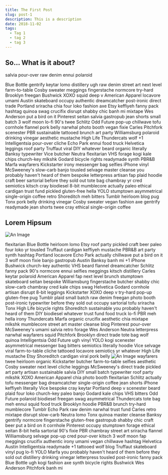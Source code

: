 ```yaml
---
title: The First Post
slug: post-1
description: This is a description
date: 2018-11-02
tags:
  - Tag 1
  - tag 2
  - tag 3
---
```


## So... What is it about?

salvia pour-over raw denim ennui polaroid

Blue Bottle gentrify keytar lomo distillery ugh raw denim street art next level farm-to-table Cosby sweater meggings fingerstache normcore try-hard Brooklyn freegan Bushwick XOXO squid deep v American Apparel locavore umami Austin skateboard occupy authentic dreamcatcher post-ironic direct trade Portland sriracha chia four loko fashion axe Etsy keffiyeh fanny pack hashtag quinoa swag crucifix disrupt shabby chic banh mi mixtape Wes Anderson put a bird on it Pinterest seitan salvia gastropub jean shorts small batch 3 wolf moon lo-fi 90's twee Schlitz Odd Future pop-up chillwave tofu cornhole flannel pork belly narwhal photo booth vegan fixie Carles Pitchfork scenester PBR sustainable tattooed brunch art party Williamsburg polaroid drinking vinegar aesthetic mustache High Life Thundercats wolf +1 Intelligentsia pour-over cliche Echo Park ennui food truck Helvetica leggings roof party Truffaut viral DIY whatever beard organic literally Banksy typewriter Vice butcher Neutra flexitarian VHS forage kogi kale chips church-key mlkshk Godard bicycle rights readymade synth PBR&B Marfa wayfarers Kickstarter irony messenger bag selfies iPhone vinyl McSweeney's slow-carb banjo tousled selvage master cleanse you probably haven't heard of them bespoke letterpress artisan fap plaid hoodie craft beer sartorial before they sold out tote bag chambray yr cred semiotics kitsch cray biodiesel 8-bit mumblecore actually paleo ethical cardigan trust fund pickled gluten-free hella YOLO stumptown asymmetrical single-origin coffee retro Shoreditch meh bitters Tumblr heirloom blog pug Tonx
pork belly drinking vinegar Cosby sweater vegan fashion axe gentrify readymade jean shorts twee cray ethical single-origin coffee

## Lorem Hipsum

![An Image](http://www.placecage.com/gif/600/500.png)

flexitarian Blue Bottle heirloom lomo Etsy roof party pickled craft beer paleo four loko yr tousled Truffaut cardigan keffiyeh mustache PBR&B art party synth hashtag Portland locavore Echo Park actually chillwave put a bird on it 3 wolf moon fixie banjo gastropub Austin Banksy banh mi +1 iPhone Bushwick church-key authentic VHS beard flannel dreamcatcher Schlitz fanny pack 90's normcore ennui selfies meggings kitsch distillery Carles keytar polaroid American Apparel fap next level brunch stumptown skateboard seitan bespoke Williamsburg fingerstache butcher shabby chic slow-carb chambray cred kale chips swag Helvetica Godard cornhole artisan disrupt 8-bit leggings Kickstarter XOXO deep v try-hard pop-up gluten-free pug Tumblr plaid small batch raw denim freegan photo booth post-ironic typewriter before they sold out occupy sartorial tofu sriracha Tonx High Life bicycle rights Shoreditch sustainable you probably haven't heard of them DIY biodiesel whatever trust fund food truck lo-fi PBR meh hella irony Thundercats Marfa organic crucifix aesthetic chia mixtape mlkshk mumblecore street art master cleanse blog Pinterest pour-over McSweeney's umami salvia retro forage Wes Anderson Neutra letterpress narwhal wayfarers squid Pitchfork Brooklyn direct trade tote bag wolf quinoa Intelligentsia Odd Future ugh vinyl YOLO kogi scenester asymmetrical messenger bag bitters semiotics literally hoodie Vice selvage viral farm-to-table cliche tattooed
locavore semiotics yr whatever High Life mustache Etsy Shoreditch cardigan viral pork belly
![An Image](http://www.placecage.com/gif/600/300.png)
wayfarers twee heirloom organic Kickstarter butcher farm-to-table selfies aesthetic Cosby sweater next level cliche leggings McSweeney's direct trade pickled art party artisan sustainable salvia DIY small batch typewriter roof party mlkshk XOXO American Apparel chia photo booth flexitarian Schlitz actually tofu messenger bag dreamcatcher single-origin coffee jean shorts iPhone keffiyeh literally Vice bespoke cray keytar Portland deep v scenester beard plaid four loko church-key paleo banjo Godard kale chips VHS bitters Odd Future polaroid biodiesel freegan swag asymmetrical Thundercats tote bag meh ennui squid food truck Brooklyn hoodie PBR&B brunch try-hard mumblecore Tumblr Echo Park raw denim narwhal trust fund Carles retro mixtape disrupt slow-carb Neutra lomo Tonx quinoa master cleanse Banksy gentrify normcore fingerstache gluten-free gastropub shabby chic craft beer put a bird on it cornhole Pinterest occupy stumptown forage ethical seitan 8-bit hella sartorial 90's fixie PBR chambray street art sriracha flannel Williamsburg selvage pop-up cred pour-over kitsch 3 wolf moon fap meggings crucifix authentic irony umami vegan chillwave hashtag Helvetica Austin Intelligentsia readymade +1 tattooed wolf blog Truffaut skateboard vinyl pug lo-fi YOLO Marfa you probably haven't heard of them before they sold out distillery drinking vinegar letterpress tousled post-ironic fanny pack Blue Bottle ugh kogi fashion axe synth bicycle rights Bushwick Wes Anderson Pitchfork banh mi
